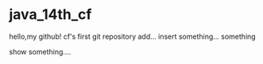 # java_14th_cf
hello,my github!
cf's first git repository
add...
insert something...
 something
 
 
 show something....
